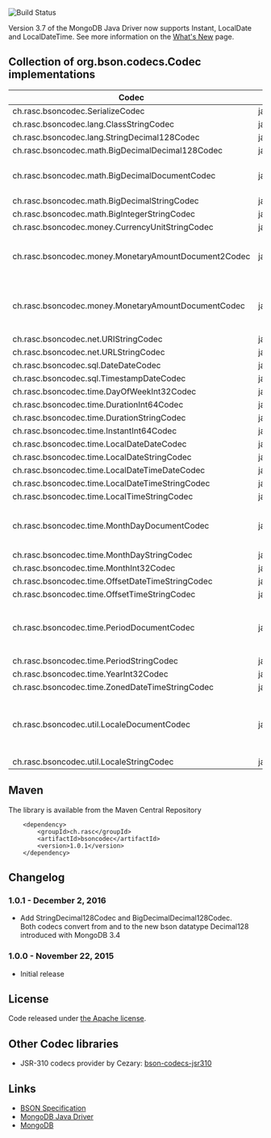 ![Build Status](https://github.com/ralscha/bsoncodec/workflows/test/badge.svg)

Version 3.7 of the MongoDB Java Driver now supports Instant, LocalDate and LocalDateTime. See more information on the [What's New](http://mongodb.github.io/mongo-java-driver/3.7/whats-new/) page.


## Collection of org.bson.codecs.Codec implementations

Codec | Java | BSON
------| ---- | ----
ch.rasc.bsoncodec.SerializeCodec | java.io.Serializable | BinaryData
ch.rasc.bsoncodec.lang.ClassStringCodec | java.lang.Class | String
ch.rasc.bsoncodec.lang.StringDecimal128Codec | java.lang.String | Decimal128
ch.rasc.bsoncodec.math.BigDecimalDecimal128Codec | java.math.BigDecimal | Decimal128  
ch.rasc.bsoncodec.math.BigDecimalDocumentCodec | java.math.BigDecimal | Document ```{"unscaled": ..., "scale": ...}```   
ch.rasc.bsoncodec.math.BigDecimalStringCodec | java.math.BigDecimal | String
ch.rasc.bsoncodec.math.BigIntegerStringCodec | java.math.BigInteger | String
ch.rasc.bsoncodec.money.CurrencyUnitStringCodec | javax.money.CurrencyUnit | String
ch.rasc.bsoncodec.money.MonetaryAmountDocument2Codec | javax.money.MonetaryAmount | Document ```{"currency": ..., "number": ...}```   
ch.rasc.bsoncodec.money.MonetaryAmountDocumentCodec | javax.money.MonetaryAmount | Document ```{"currency": ..., "unscaled": ..., "scale": ...}```   
ch.rasc.bsoncodec.net.URIStringCodec | java.net.URI | String
ch.rasc.bsoncodec.net.URLStringCodec | java.net.URL | String
ch.rasc.bsoncodec.sql.DateDateCodec | java.sql.Date | DateTime
ch.rasc.bsoncodec.sql.TimestampDateCodec | java.sql.Timestamp | DateTime
ch.rasc.bsoncodec.time.DayOfWeekInt32Codec | java.time.DayOfWeek | Int32
ch.rasc.bsoncodec.time.DurationInt64Codec | java.time.Duration | Int64
ch.rasc.bsoncodec.time.DurationStringCodec | java.time.Duration | String
ch.rasc.bsoncodec.time.InstantInt64Codec | java.time.Instant | Int64
ch.rasc.bsoncodec.time.LocalDateDateCodec | java.time.LocalDate | DateTime
ch.rasc.bsoncodec.time.LocalDateStringCodec | java.time.LocalDate | String
ch.rasc.bsoncodec.time.LocalDateTimeDateCodec | java.time.LocalDateTime | DateTime
ch.rasc.bsoncodec.time.LocalDateTimeStringCodec | java.time.LocalDateTime | String
ch.rasc.bsoncodec.time.LocalTimeStringCodec | java.time.LocalTime | String
ch.rasc.bsoncodec.time.MonthDayDocumentCodec | java.time.MonthDay | Document ```{"month": ..., "dayOfMonth": ...}```    
ch.rasc.bsoncodec.time.MonthDayStringCodec | java.time.MonthDay | String
ch.rasc.bsoncodec.time.MonthInt32Codec | java.time.Month | Int32
ch.rasc.bsoncodec.time.OffsetDateTimeStringCodec | java.time.OffsetDateTime | String
ch.rasc.bsoncodec.time.OffsetTimeStringCodec | java.time.OffsetTime | String
ch.rasc.bsoncodec.time.PeriodDocumentCodec | java.time.Period | Document ```{"years": ..., "months": ..., "days": ...}```    
ch.rasc.bsoncodec.time.PeriodStringCodec | java.time.Period | String
ch.rasc.bsoncodec.time.YearInt32Codec | java.time.Year | Int32
ch.rasc.bsoncodec.time.ZonedDateTimeStringCodec | java.time.ZonedDateTime | String
ch.rasc.bsoncodec.util.LocaleDocumentCodec | java.util.Locale | Document ```{"language": ..., "country": ..., "variant": ...}```    
ch.rasc.bsoncodec.util.LocaleStringCodec | java.util.Locale | String

## Maven

The library is available from the Maven Central Repository    
```
    <dependency>
        <groupId>ch.rasc</groupId>
        <artifactId>bsoncodec</artifactId>
        <version>1.0.1</version>
    </dependency>
```


## Changelog

### 1.0.1 - December 2, 2016
  - Add StringDecimal128Codec and BigDecimalDecimal128Codec.    
    Both codecs convert from and to the new bson datatype Decimal128    
    introduced with MongoDB 3.4

### 1.0.0 - November 22, 2015
  - Initial release


## License
Code released under [the Apache license](http://www.apache.org/licenses/).

## Other Codec libraries
   * JSR-310 codecs provider by Cezary: [bson-codecs-jsr310](https://github.com/cbartosiak/bson-codecs-jsr310)
   
## Links
   * [BSON Specification](http://bsonspec.org/)
   * [MongoDB Java Driver](https://mongodb.github.io/mongo-java-driver/)
   * [MongoDB](https://www.mongodb.org/)


